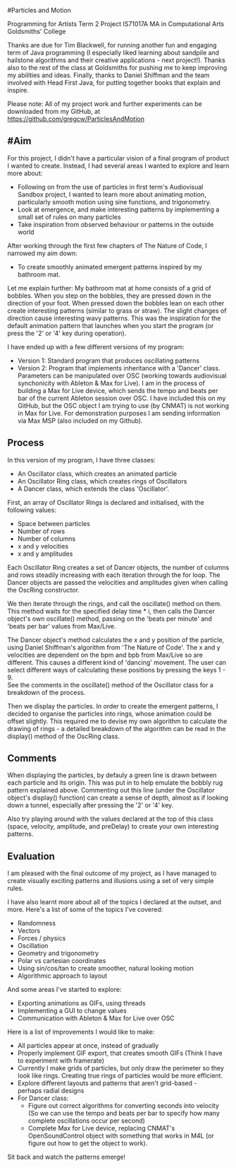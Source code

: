 #Particles and Motion
 
 Programming for Artists Term 2 Project
 IS71017A
 MA in Computational Arts
 Goldsmiths' College
 
 Thanks are due for Tim Blackwell, for running another fun and engaging term of 
 Java programming (I especially liked learning about sandpile and hailstone algorithms
 and their creative applications - next project!). Thanks also to the rest of the class
 at Goldsmiths for pushing me to keep improving my abilities and ideas.
 Finally, thanks to Daniel Shiffman and the team involved with Head First Java,
 for putting together books that explain and inspire. 
 
 Please note: All of my project work and further experiments can be downloaded from my GitHub,
 at https://github.com/gregcw/ParticlesAndMotion
 
 
 #Aim
 -----
 
 For this project, I didn't have a particular vision of a final program of product
 I wanted to create. Instead, I had several areas I wanted to explore and learn more about:
 
 - Following on from the use of particles in first term's Audiovisual Sandbox project,
   I wanted to learn more about animating motion, particularly smooth motion using sine
   functions, and trigonometry.
 - Look at emergence, and make interesting patterns by implementing a small set of rules
   on many particles
 - Take inspiration from observed behaviour or patterns in the outside world
 
 
 After working through the first few chapters of The Nature of Code, I narrowed my aim down:
 - To create smoothly animated emergent patterns inspired by my bathroom mat.
 
 Let me explain further: My bathroom mat at home consists of a grid of bobbles.
 When you step on the bobbles, they are pressed down in the direction of your foot.
 When pressed down the bobbles lean on each other create interesting patterns
 (similar to grass or straw). The slight changes of direction cause interesting
 wavy patterns. This was the inspiration for the default animation pattern that launches
 when you start the program (or press the '2' or '4' key during operation).
 
 
 I have ended up with a few different versions of my program: 
 * Version 1: Standard program that produces oscillating patterns
 * Version 2: Program that implements inheritance with a 'Dancer' class.
              Parameters can be manipulated over OSC (working towards audiovisual 
              synchonicity with Ableton & Max for Live). 
              I am in the process of building a Max for Live device, which sends
              the tempo and beats per bar of the current Ableton session over OSC.
              I have included this on my GitHub, but the OSC object I am trying to use
              (by CNMAT) is not working in Max for Live. For demonstration purposes 
              I am sending information via Max MSP (also included on my Github).   
 
 Process
 -------
 
 In this version of my program, I have three classes:
 * An Oscillator class, which creates an animated particle
 * An Oscillator Ring class, which creates rings of Oscillators
 * A Dancer class, which extends the class 'Oscillator'.
 
 First, an array of Oscillator Rings is declared and initialised, with the following values:
 * Space between particles
 * Number of rows
 * Number of columns
 * x and y velocities
 * x and y amplitudes
 
 Each Oscillator Ring creates a set of Dancer objects, the number of columns and rows
 steadily increasing with each iteration through the for loop. The Dancer objects are 
 passed the velocities and amplitudes given when calling the OscRing constructor. 
 
 We then iterate through the rings, and call the oscillate() method on them.
 This method waits for the specified delay time * i, then calls the Dancer
 object's own oscillate() method, passing on the 'beats per minute' and 
 'beats per bar' values from Max/Live. 
 
 The Dancer object's method calculates the x and y position of the particle, 
 using Daniel Shiffman's algorithm from 'The Nature of Code'. The x and y velocities
 are dependent on the bpm and bpb from Max/Live so are different. This causes
 a different kind of 'dancing' movement. The user can select different ways of 
 calculating these positions by pressing the keys 1 - 9.  
 See the comments in the oscillate() method of the Oscillator class for a breakdown 
 of the process.

 Then we display the particles. In order to create the emergent patterns, I decided to 
 organise the particles into rings, whose animation could be offset slightly. 
 This required me to devise my own algorithm to calculate the drawing of rings - a 
 detailed breakdown of the algorithm can be read in the display() method of the OscRing class.
 
 
 Comments
 --------
 When displaying the particles, by defauly a green line is drawn between each particle and its origin.
 This was put in to help emulate the bobbly rug pattern explained above.
 Commenting out this line (under the Oscillator object's display() function) can create a 
 sense of depth, almost as if looking down a tunnel, especially after pressing the '2' or '4' key. 
 
 Also try playing around with the values declared at the top of this class
 (space, velocity, amplitude, and preDelay) to create your own interesting patterns.
 
 Evaluation
 ----------
 
 I am pleased with the final outcome of my project, as I have managed to create
 visually exciting patterns and illusions using a set of very simple rules. 
 
 I have also learnt more about all of the topics I declared at the outset, and more. 
 Here's a list of some of the topics I've covered:
  - Randomness
  - Vectors
  - Forces / physics
  - Oscillation
  - Geometry and trigonometry
  - Polar vs cartesian coordinates
  - Using sin/cos/tan to create smoother, natural looking motion 
  - Algorithmic approach to layout

 And some areas I've started to explore:
  - Exporting animations as GIFs, using threads
  - Implementing a GUI to change values 
  - Communication with Ableton & Max for Live over OSC
 
 Here is a list of improvements I would like to make:
  - All particles appear at once, instead of gradually
  - Properly implement GIF export, that creates smooth GIFs 
    (Think I have to experiment with framerate)
  - Currently I make grids of particles, but only draw the
    perimeter so they look like rings. Creating true rings of
    particles would be more efficient.
  - Explore different layouts and patterns that aren't grid-based -  
    perhaps radial designs
  - For Dancer class: 
      * Figure out correct algorithms for converting seconds into velocity
        (So we can use the tempo and beats per bar to specify how many 
        complete oscillations occur per second)
      * Complete Max for Live device, replacing CNMAT's OpenSoundControl
        object with something that works in M4L (or figure out how to
        get the object to work). 

 
 Sit back and watch the patterns emerge!
